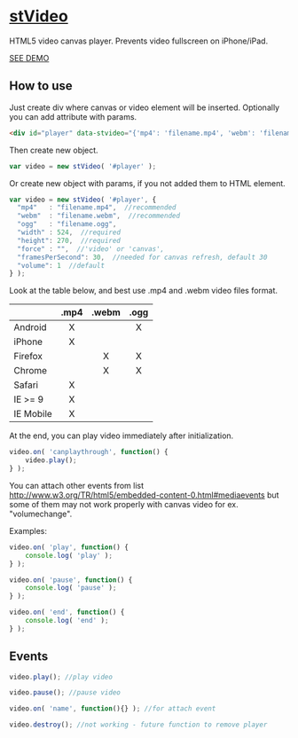 # [stVideo](https://tstabla.github.io/stVideo/)
HTML5 video canvas player. Prevents video fullscreen on iPhone/iPad.

[SEE DEMO](https://tstabla.github.io/stVideo/)

## How to use

Just create div where canvas or video element will be inserted.
Optionally you can add attribute with params.

```html
<div id="player" data-stvideo="{'mp4': 'filename.mp4', 'webm': 'filename.webm', 'width': 524, 'height': 270}"></div>
```

Then create new object.

```javascript
var video = new stVideo( '#player' );
```

Or create new object with params, if you not added them to HTML element.

```javascript
var video = new stVideo( '#player', {
  "mp4"   : "filename.mp4",  //recommended
  "webm"  : "filename.webm",  //recommended
  "ogg"   : "filename.ogg",
  "width" : 524,  //required
  "height": 270,  //required
  "force" : "",  //'video' or 'canvas',
  "framesPerSecond": 30,  //needed for canvas refresh, default 30
  "volume": 1  //default
} );
```

Look at the table below, and best use .mp4 and .webm video files format.

| &nbsp; | .mp4 | .webm | .ogg |
| --- | :---: | :---: | :---: |
| Android | X | &nbsp; | X |
| iPhone | X | &nbsp; | &nbsp; |
| Firefox | &nbsp; | X | X |
| Chrome | &nbsp; | X | X |
| Safari | X | &nbsp; | &nbsp; |
| IE >= 9 | X | &nbsp; | &nbsp; |
| IE Mobile | X | &nbsp; | &nbsp; |


At the end, you can play video immediately after initialization.  

```javascript
video.on( 'canplaythrough', function() {
	video.play();
} );
```

You can attach other events from list http://www.w3.org/TR/html5/embedded-content-0.html#mediaevents but some of them may not work properly with canvas video for ex. "volumechange".

Examples:

```javascript
video.on( 'play', function() {
    console.log( 'play' );
} );

video.on( 'pause', function() {
    console.log( 'pause' );
} );

video.on( 'end', function() {
    console.log( 'end' );
} );
```

## Events

```javascript
video.play(); //play video

video.pause(); //pause video

video.on( 'name', function(){} ); //for attach event

video.destroy(); //not working - future function to remove player
```
